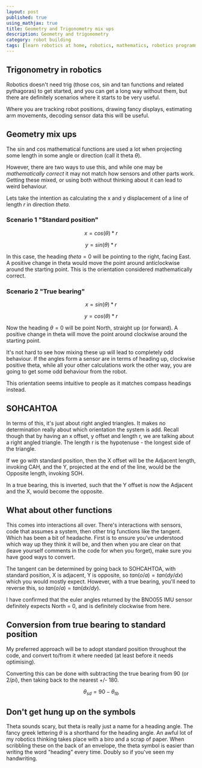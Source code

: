 ```yaml
---
layout: post
published: true
using_mathjax: true
title: Geometry and Trigonometry mix ups
description: Geometry and trigonometry
category: robot building
tags: [learn robotics at home, robotics, mathematics, robotics programming]
---
```

## Trigonometry in robotics

Robotics doesn't need trig (those cos, sin and tan functions and related pythagoras) to get started, and you can get a long way without them, but there are definitely scenarios where it starts to be very useful.

Where you are tracking robot positions, drawing fancy displays, estimating arm movements, decoding sensor data this will be useful.

## Geometry mix ups

The sin and cos mathematical functions are used a lot when projecting some length in some angle or direction (call it theta $\theta$).

However, there are two ways to use this, and while one may be _mathematically correct_ it may not match how sensors and other parts work.
Getting these mixed, or using both without thinking about it can lead to weird behaviour.

Lets take the intention as calculating the x and y displacement of a line of length $r$ in direction $theta$.

### Scenario 1 "Standard position"

$$x = cos(\theta) * r$$

$$y = sin(\theta) * r$$

In this case, the heading $theta=0$ will be pointing to the right, facing East.
A positive change in theta would move the point around anticlockwise around the starting point.
This is the orientation considered mathematically correct.

### Scenario 2 "True bearing"

$$x = sin(\theta) * r$$

$$y = cos(\theta) * r$$

Now the heading $\theta=0$ will be point North, straight up (or forward).
A positive change in theta will move the point around clockwise around the starting point.

It's not hard to see how mixing these up will lead to completely odd behaviour.
If the angles form a sensor are in terms of heading up, clockwise positive theta, while all your other calculations work the other way, you are going to get some odd behaviour from the robot.

This orientation seems intuitive to people as it matches compass headings instead.

## SOHCAHTOA

In terms of this, it's just about right angled triangles.
It makes no determination really about which orientation the system is add. Recall though that by having an x offset, y offset and length r, we are talking about a right angled triangle.
The length r is the hypotenuse - the longest side of the triangle.

If we go with standard position, then the X offset will be the Adjacent length, invoking CAH, and the Y, projected at the end of the line, would be the Opposite length, invoking SOH.

In a true bearing, this is inverted, such that the Y offset is now the Adjacent and the X, would become the opposite.

## What about other functions

This comes into interactions all over.
There's interactions with sensors, code that assumes a system, then other trig functions like the tangent.
Which has been a bit of headache. First is to ensure you've understood which way up they think it will be, and then when you are clear on that (leave yourself comments in the code for when you forget), make sure you have good ways to convert.

The tangent can be determined by going back to SOHCAHTOA, with standard position, X is adjacent, Y is opposite, so $tan(o/a) = tan(dy/dx)$ which you would mostly expect.
However, with a true bearing, you'll need to reverse this, so $tan(o/a) = tan(dx/dy)$.

I have confirmed that the euler angles returned by the BNO055 IMU sensor definitely expects North = 0, and is definitely clockwise from here.

## Conversion from true bearing to standard position

My preferred approach will be to adopt standard position throughout the code, and convert to/from it where needed (at least before it needs optimising).

Converting this can be done with subtracting the true bearing from 90 (or $2/pi$), then taking back to the nearest +/- 180.

$$\theta_{sd}=90-\theta_{tb}$$

## Don't get hung up on the symbols

Theta sounds scary, but theta is really just a name for a heading angle. The fancy greek lettering $\theta$ is a shorthand for the heading angle.
An awful lot of my robotics thinking takes place with a biro and a scrap of paper.
When scribbling these on the back of an envelope, the theta symbol is easier than writing the word "heading" every time.
Doubly so if you've seen my handwriting.
